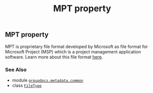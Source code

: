 ﻿---
title: MPT property
second_title: GroupDocs.Metadata for Python via .NET API References
description: 
type: docs
url: /python-net/groupdocs.metadata.common/filetype/mpt/
is_root: false
weight: 570
---

## MPT property


MPT is proprietary file format developed by Microsoft as file format for Microsoft Project (MSP) which is a project management application software.
Learn more about this file format
[here](https://wiki.fileformat.com/project-management/mpt/).

### See Also
* module [`groupdocs.metadata.common`](../../)
* class [`FileType`](/metadata/python-net/groupdocs.metadata.common/filetype)
